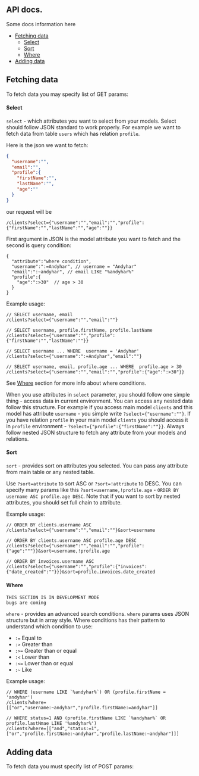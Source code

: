 ## API docs.
Some docs information here

- [Fetching data](#fetching-data)
    - [Select](#select) 
    - [Sort](#sort) 
    - [Where](#where) 
- [Adding data](#adding-data)
## Fetching data
To fetch data you may specify list of GET params:

#### Select
`select` - which attributes you want to select from your models.
Select should follow JSON standard to work properly.
For example we want to fetch data from table `users` which has relation `profile`.

Here is the json we want to fetch:
```json
{
  "username":"",
  "email":"",
  "profile":{
    "firstName":"",  
    "lastName":"",  
    "age":""  
  }
}
```
our request will be
```text
/clients?select={"username":"","email":"","profile":{"firstName":"","lastName":"","age":""}}
```

First argument in JSON is the model attribute you want to fetch and the second is query condition: 
```text
{
  "attribute":"where condition",
  "username":":=Andyhar", // username = "Andyhar"
  "email":":~andyhar", // email LIKE "%andyhar%"
  "profile":{
    "age":":>30"  // age > 30
  }
}
```
Example usage:
```text
// SELECT username, email
/clients?select={"username":"","email":""}

// SELECT username, profile.firstName, profile.lastName
/clients?select={"username":"","profile":{"firstName":"","lastName":""}}

// SELECT username ... WHERE  username = 'Andyhar'
/clients?select={"username":":=Andyhar","email":""}

// SELECT username, email, profile.age ... WHERE  profile.age > 30
/clients?select={"username":"","email":"","profile":{"age":":>30"}}
```
See [Where](#where) section for more info about where conditions.

When you use attributes in `select` parameter, you should follow one simple thing - access data in current environment.
You can access any nested data follow this structure. 
For example if you access main model `clients` and this model has attribute `username` - 
you simple write `?select={"username":""}`.
If you have relation `profile` in your main model `clients` you should access it in `profile` environment - 
`?select={"profile":{"firstName":""}}`.
Always follow nested JSON structure to fetch any attribute from your models and relations.

#### Sort

`sort` - provides sort on attributes you selected. You can pass any attribute from main table or any nested table.

Use `?sort=attribute` to sort ASC or `?sort=!attribute` to DESC.
You can specify many params like this `?sort=username,!profile.age` - `ORDER BY username ASC profile.age DESC`. 
Note that if you want to sort by nested attributes, you should set full chain to attribute.

Example usage:
```text
// ORDER BY clients.username ASC
/clients?select={"username":"","email":""}&sort=username

// ORDER BY clients.username ASC profile.age DESC
/clients?select={"username":"","email":"","profile":{"age":"""}}&sort=username,!profile.age
 
// ORDER BY invoices.username ASC
/clients?select={"username":"","profile":{"invoices":{"date_created":""}}}&sort=profile.invoices.date_created 
```

#### Where
```
THIS SECTION IS IN DEVELOPMENT MODE
bugs are coming
```
`where` - provides an advanced search conditions. `where` params uses JSON structure but in array style.
Where conditions has their pattern to understand which condition to use:
- `:=` Equal to
- `:>` Greater than
- `:>=` Greater than or equal
- `:<` Lower than
- `:<=` Lower than or equal
- `:~` Like

Example usage:
```text
// WHERE (username LIKE `%andyhar%`) OR (profile.firstName = 'andyhar')
/clients?where=[["or","username:~andyhar","profile.firstName:=andyhar"]]

// WHERE status=1 AND (profile.firstName LIKE `%andyhar%` OR profile.lastNmae LIKE '%andyhar%')
/clients?where=[["and","status:=1",["or","profile.firstName:~andyhar","profile.lastName:~andyhar"]]]
````

## Adding data

To fetch data you must specify list of POST params:
